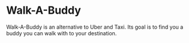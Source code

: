 # Walk-A-Buddy
Walk-A-Buddy is an alternative to Uber and Taxi. Its goal is to find you a buddy you can walk with to your destination. 
